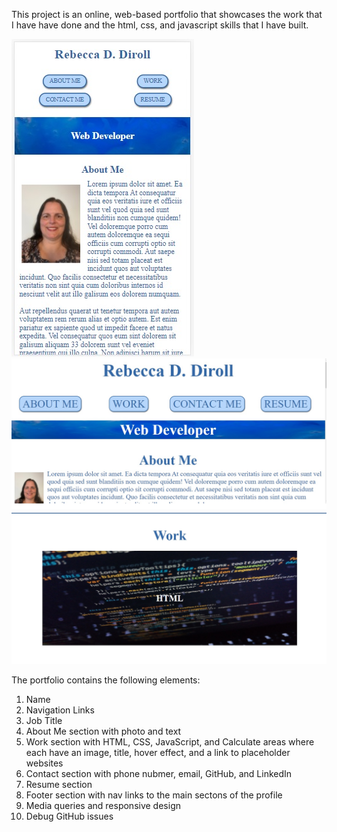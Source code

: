 This project is an online, web-based portfolio that showcases the work that I have have done and the html, css, and javascript skills that I have built.

![image](./assets/images/profile-phone.jpg)
![image](./assets/images/profile-large1.jpg)
![image](./assets/images/profile-large2.jpg)

The portfolio contains the following elements:

1. Name
2. Navigation Links
3. Job Title
4. About Me section with photo and text
5. Work section with HTML, CSS, JavaScript, and Calculate areas where each have an image, title, hover effect, and a link to placeholder websites
6. Contact section with phone nubmer, email, GitHub, and LinkedIn
7. Resume section
8. Footer section with nav links to the main sectons of the profile
9. Media queries and responsive design
10. Debug GitHub issues